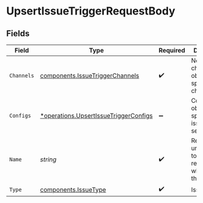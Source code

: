 # UpsertIssueTriggerRequestBody


## Fields

| Field                                                                                         | Type                                                                                          | Required                                                                                      | Description                                                                                   |
| --------------------------------------------------------------------------------------------- | --------------------------------------------------------------------------------------------- | --------------------------------------------------------------------------------------------- | --------------------------------------------------------------------------------------------- |
| `Channels`                                                                                    | [components.IssueTriggerChannels](../../models/components/issuetriggerchannels.md)            | :heavy_check_mark:                                                                            | Notification channels object for the specific channel type                                    |
| `Configs`                                                                                     | [*operations.UpsertIssueTriggerConfigs](../../models/operations/upsertissuetriggerconfigs.md) | :heavy_minus_sign:                                                                            | Configuration object for the specific issue type selected                                     |
| `Name`                                                                                        | *string*                                                                                      | :heavy_check_mark:                                                                            | Required unique name to use as reference when using the API                                   |
| `Type`                                                                                        | [components.IssueType](../../models/components/issuetype.md)                                  | :heavy_check_mark:                                                                            | Issue type                                                                                    |